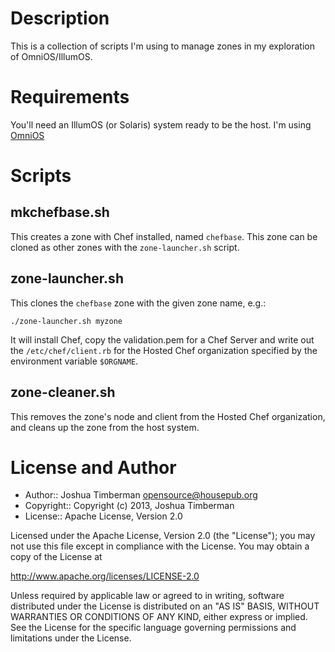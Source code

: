 # Description

This is a collection of scripts I'm using to manage zones in my
exploration of OmniOS/IllumOS.

# Requirements

You'll need an IllumOS (or Solaris) system ready to be the host. I'm
using [OmniOS](http://omnios.omniti.com)

# Scripts

## mkchefbase.sh

This creates a zone with Chef installed, named `chefbase`. This zone
can be cloned as other zones with the `zone-launcher.sh` script.

## zone-launcher.sh

This clones the `chefbase` zone with the given zone name, e.g.:

    ./zone-launcher.sh myzone

It will install Chef, copy the validation.pem for a Chef Server and
write out the `/etc/chef/client.rb` for the Hosted Chef organization
specified by the environment variable `$ORGNAME`.

## zone-cleaner.sh

This removes the zone's node and client from the Hosted Chef
organization, and cleans up the zone from the host system.

# License and Author

- Author:: Joshua Timberman <opensource@housepub.org>
- Copyright:: Copyright (c) 2013, Joshua Timberman
- License:: Apache License, Version 2.0

Licensed under the Apache License, Version 2.0 (the "License");
you may not use this file except in compliance with the License.
You may obtain a copy of the License at

   http://www.apache.org/licenses/LICENSE-2.0

Unless required by applicable law or agreed to in writing, software
distributed under the License is distributed on an "AS IS" BASIS,
WITHOUT WARRANTIES OR CONDITIONS OF ANY KIND, either express or implied.
See the License for the specific language governing permissions and
limitations under the License.
